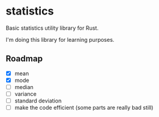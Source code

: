 # statistics

Basic statistics utility library for Rust.

I'm doing this library for learning purposes.

## Roadmap

- [x] mean
- [x] mode
- [ ] median
- [ ] variance
- [ ] standard deviation
- [ ] make the code efficient (some parts are really bad still)
